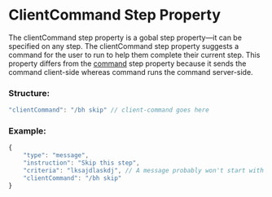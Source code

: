 # ClientCommand Step Property
The clientCommand step property is a gobal step property—it can be specified on any step. The clientCommand step property suggests a command for the user to run to help them complete their current step. This property differs from the [command]() step property because it sends the command client-side whereas command runs the command server-side.

### Structure:
```js
"clientCommand": "/bh skip" // client-command goes here
```
### Example:
```js
{
    "type": "message",
    "instruction": "Skip this step",
    "criteria": "lksajdlaskdj", // A message probably won't start with this!
    "clientCommand": "/bh skip"
}
```
